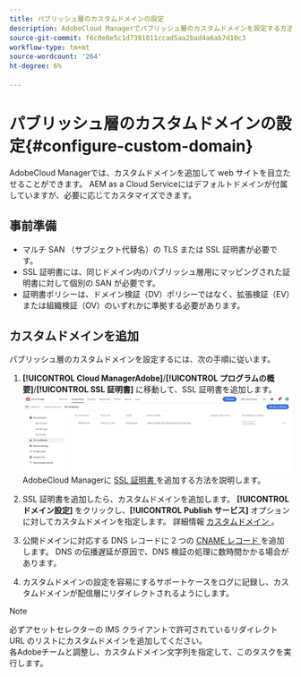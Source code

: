 ```yaml
---
title: パブリッシュ層のカスタムドメインの設定
description: AdobeCloud Managerでパブリッシュ層のカスタムドメインを設定する方法について説明します。
source-git-commit: f6c0e8e5c1d7391011ccad5aa2bad4a6ab7d10c3
workflow-type: tm+mt
source-wordcount: '264'
ht-degree: 6%

---
```



# パブリッシュ層のカスタムドメインの設定{#configure-custom-domain}

AdobeCloud Managerでは、カスタムドメインを追加して web サイトを目立たせることができます。 AEM as a Cloud Serviceにはデフォルトドメインが付属していますが、必要に応じてカスタマイズできます。

## 事前準備

* マルチ SAN （サブジェクト代替名）の TLS または SSL 証明書が必要です。
* SSL 証明書には、同じドメイン内のパブリッシュ層用にマッピングされた証明書に対して個別の SAN が必要です。
* 証明書ポリシーは、ドメイン検証（DV）ポリシーではなく、拡張検証（EV）または組織検証（OV）のいずれかに準拠する必要があります。


## カスタムドメインを追加

パブリッシュ層のカスタムドメインを設定するには、次の手順に従います。

1. **[!UICONTROL Cloud ManagerAdobe]**/**[!UICONTROL プログラムの概要]**/**[!UICONTROL SSL 証明書]** に移動して、SSL 証明書を追加します。
   ![ 画像 ](/help/assets/assets/ssl-certificate.png)
AdobeCloud Managerに [SSL 証明書 ](/help/implementing/cloud-manager/managing-ssl-certifications/add-ssl-certificate.md) を追加する方法を説明します。

1. SSL 証明書を追加したら、カスタムドメインを追加します。 **[!UICONTROL ドメイン設定]** をクリックし、**[!UICONTROL Publish サービス]** オプションに対してカスタムドメインを指定します。
詳細情報 [ カスタムドメイン ](/help/implementing/cloud-manager/custom-domain-names/add-custom-domain-name.md)。

1. 公開ドメインに対応する DNS レコードに 2 つの [CNAME レコード ](/help/implementing/cloud-manager/custom-domain-names/configure-dns-settings.md) を追加します。
DNS の伝播遅延が原因で、DNS 検証の処理に数時間かかる場合があります。

1. カスタムドメインの設定を容易にするサポートケースをログに記録し、カスタムドメインが配信層にリダイレクトされるようにします。

>[!NOTE]
>
> 必ずアセットセレクターの IMS クライアントで許可されているリダイレクト URL のリストにカスタムドメインを追加してください。<br> 各Adobeチームと調整し、カスタムドメイン文字列を指定して、このタスクを実行します。
